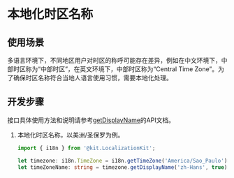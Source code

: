 # 本地化时区名称

<!--Kit: Localization Kit-->
<!--Subsystem: Global-->
<!--Owner: @yliupy-->
<!--Designer: @sunyaozu-->
<!--Tester: @lpw_work-->
<!--Adviser: @Brilliantry_Rui-->

## 使用场景

多语言环境下，不同地区用户对时区的称呼可能存在差异，例如在中文环境下，中部时区称为“中部时区”，在英文环境下，中部时区称为“Central Time Zone”。为了确保时区名称符合当地人语言使用习惯，需要本地化处理。

## 开发步骤

接口具体使用方法和说明请参考[getDisplayName](../reference/apis-localization-kit/js-apis-i18n.md#getdisplayname8)的API文档。

1. 本地化时区名称，以美洲/圣保罗为例。
   ```ts
   import { i18n } from '@kit.LocalizationKit';

   let timezone: i18n.TimeZone = i18n.getTimeZone('America/Sao_Paulo');
   let timeZoneName: string = timezone.getDisplayName('zh-Hans', true); // timeZoneName = '巴西利亚标准时间'
   ```